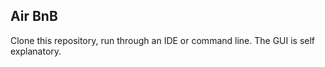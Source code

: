 ## Air BnB

Clone this repository, run through an IDE or command line. The GUI is self explanatory.

